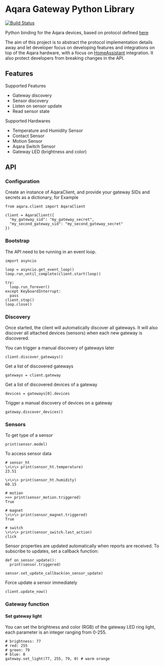 # Aqara Gateway Python Library

[![Build Status](https://travis-ci.org/javefang/pyaqara.svg?branch=master)](https://travis-ci.org/javefang/pyaqara)

Python binding for the Aqara devices, based on protocol defined [here](https://github.com/louisZL/lumi-gateway-local-api)

The aim of this project is to abstract the protocol implementation details away and let
developer focus on developing features and integrations on top of the Aqara hardware, with
a focus on [HomeAssistant](https://github.com/home-assistant/home-assistant) integration.
It also protect developers from breaking changes in the API.

## Features

Supported Features
- Gateway discovery
- Sensor discovery
- Listen on sensor update
- Read sensor state

Supported Hardwares
  + Temperature and Humidity Sensor
  + Contact Sensor
  + Motion Sensor
  + Aqara Switch Sensor
  + Gateway LED (brightness and color)

## API
### Configuration
Create an instance of AqaraClient, and provide your gateway SIDs and secrets as a dictionary, for Example
```
from aqara.client import AqaraClient

client = AqaraClient({
  "my_gateway_sid": "my_gateway_secret",
  "my_second_gateway_sid": "my_second_gateway_secret"
})
```

### Bootstrap
The API need to be running in an event loop.
```
import asyncio

loop = asyncio.get_event_loop()
loop.run_until_complete(client.start(loop))

try:
  loop.run_forever()
except KeyboardInterrupt:
  pass
client.stop()
loop.close()
```

### Discovery
Once started, the client will automatically discover all gateways.
It will also discover all attached devices (sensors) when each new gateway is discovered.

You can trigger a manual discovery of gateways later
```
client.discover_gateways()
```


Get a list of discovered gateways
```
gateways = client.gateway
```

Get a list of discovered devices of a gateway
```
devices = gateways[0].devices
```

Trigger a manual discovery of devices on a gateway
```
gateway.discover_devices()
```

### Sensors
To get type of a sensor
```
print(sensor.model)
```

To access sensor data
```
# sensor_ht
\>\>\> print(sensor_ht.temperature)
23.51

\>\>\> print(sensor_ht.humidity)
60.15

# motion
>>> print(sensor_motion.triggered)
True

# magnet
\>\>\> print(sensor_magnet.triggered)
True

# switch
\>\>\> print(sensor_switch.last_action)
click
```

Sensor properties are updated automatically when reports are received.
To subscribe to updates, set a callback function:
```
def on_sensor_update():
  print(sensor.triggered)

sensor.set_update_callback(on_sensor_update)
```

Force update a sensor immediately
```
client.update_now()
```

### Gateway function

#### Set gateway light
You can set the brightness and color (RGB) of the gateway LED ring light,
each parameter is an integer ranging from 0-255.

```
# brightness: 77
# red: 255
# green: 79
# blue: 0
gateway.set_light(77, 255, 79, 0) # warm orange
```
